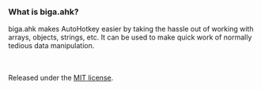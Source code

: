 ### What is biga.ahk?

biga.ahk makes AutoHotkey easier by taking the hassle out of working with arrays, objects, strings, etc. It can be used to make quick work of normally tedious data manipulation.


<br><br>
Released under the [MIT license](https://opensource.org/licenses/MIT).
